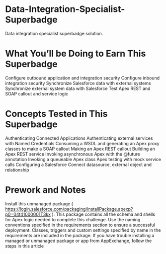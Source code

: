 # Data-Integration-Specialist-Superbadge
Data integration specialist superbadge solution.

# What You’ll be Doing to Earn This Superbadge
Configure outbound application and integration security
Configure inbound integration security
Synchronize Salesforce data with external systems
Synchronize external system data with Salesforce
Test Apex REST and SOAP callout and service logic


# Concepts Tested in This Superbadge
Authenticating Connected Applications
Authenticating external services with Named Credentials
Consuming a WSDL and generating an Apex proxy classes to make a SOAP callout
Making an Apex REST callout
Building an Apex REST service
Invoking asynchronous Apex with the @future annotation
Invoking a queueable Apex class
Apex testing with mock service calls
Configuring a Salesforce Connect datasource, external object and relationship


# Prework and Notes
Install this unmanaged package ( https://login.salesforce.com/packaging/installPackage.apexp?p0=04t41000001T3kx ). This package contains all the schema and shells for Apex logic needed to complete this challenge. Use the naming conventions specified in the requirements section to ensure a successful deployment. Classes, triggers and custom settings specified by name in the requirements are included in the package. If you have trouble installing a managed or unmanaged package or app from AppExchange, follow the steps in this article

